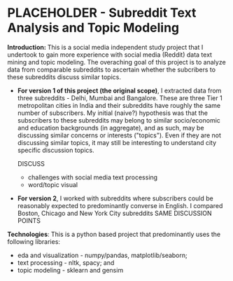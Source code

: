 # PLACEHOLDER - Subreddit Text Analysis and Topic Modeling

<b>Introduction: </b> This is a social media independent study project that I undertook to gain more experience with social media (Reddit) data text mining and topic modeling. The overaching goal of this project is to analyze data from comparable subreddits to ascertain whether the subcribers to these subreddits discuss similar topics.

* <b>For version 1 of this project (the original scope)</b>, I extracted data from three subreddits - Delhi, Mumbai and Bangalore. These are three Tier 1 metropolitan cities in India and their subreddits have roughly the same number of subscribers. My initial (naive?) hypothesis was that the subscribers to these subreddits may belong to similar socio/economic and education backgrounds (in aggregate), and as such, may be discussing similar concerns or interests ("topics"). Even if they are not discussing similar topics, it may still be interesting to understand city specific discussion topics.

  DISCUSS
  - challenges with social media text processing
  - word/topic visual
  
* <b>For version 2</b>, I worked with subreddits where subscribers could be reasonably expected to predominantly converse in English. I compared Boston, Chicago and New York City subreddits
  SAME DISCUSSION POINTS


<b>Technologies</b>: This is a python based project that predominantly uses the following libraries: 
- eda and visualization - numpy/pandas, matplotlib/seaborn;
- text processing - nltk, spacy; and
- topic modeling - sklearn and gensim
